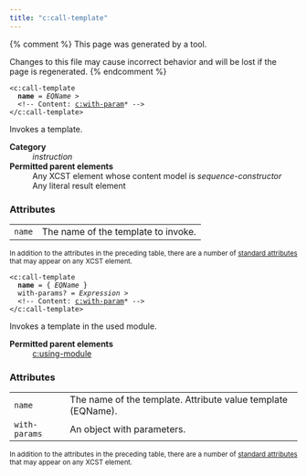 ```yaml
---
title: "c:call-template"
---
```


{% comment %}
This page was generated by a tool.

Changes to this file may cause incorrect behavior and will be lost if
the page is regenerated.
{% endcomment %}

<div class="ref-element-syntax language-xml highlighter-rouge"><pre class="highlight"><code><span class="nt">&lt;c:call-template</span>
  <b>name</b> = <i title="An EQName. Unprefixed QNames are in the null namespace.">EQName</i> &gt;
  &lt;!-- Content: <span><a href="with-param.html">c:with-param</a>*</span> --&gt;
<span class="nt">&lt;/c:call-template&gt;</span></code></pre></div>
<p>Invokes a template.</p>
<dl>
   <dt><b>Category</b></dt>
   <dd><i>instruction</i></dd>
   <dt><b>Permitted parent elements</b></dt>
   <dd>Any XCST element whose content model is <i>sequence-constructor</i></dd>
   <dd>Any literal result element</dd>
</dl>
<h3>Attributes</h3>
<div class="table-responsive">
   <table class="ref-attribs">
      <tr>
         <td><code>name</code></td>
         <td>The name of the template to invoke.</td>
      </tr>
   </table>
</div>
<p><small>
      In addition to the attributes in the preceding table, there are a number of <a href="../c/standard-attributes.html">standard attributes</a> that may appear on any XCST element.
      </small></p>
<div class="ref-element-syntax language-xml highlighter-rouge"><pre class="highlight"><code><span class="nt">&lt;c:call-template</span>
  <b>name</b> = { <i title="An EQName. Unprefixed QNames are in the null namespace.">EQName</i> }
  <span>with-params</span>? = <i title="Expression">Expression</i> &gt;
  &lt;!-- Content: <span><a href="with-param.html">c:with-param</a>*</span> --&gt;
<span class="nt">&lt;/c:call-template&gt;</span></code></pre></div>
<p>Invokes a template in the used module.</p>
<dl>
   <dt><b>Permitted parent elements</b></dt>
   <dd><a href="using-module.html">c:using-module</a></dd>
</dl>
<h3>Attributes</h3>
<div class="table-responsive">
   <table class="ref-attribs">
      <tr>
         <td><code>name</code></td>
         <td>The name of the template. Attribute value template (EQName).</td>
      </tr>
      <tr>
         <td><code>with-params</code></td>
         <td>An object with parameters.</td>
      </tr>
   </table>
</div>
<p><small>
      In addition to the attributes in the preceding table, there are a number of <a href="../c/standard-attributes.html">standard attributes</a> that may appear on any XCST element.
      </small></p>
